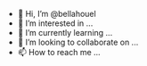 - 👋 Hi, I’m @bellahouel
- 👀 I’m interested in ...
- 🌱 I’m currently learning ...
- 💞️ I’m looking to collaborate on ...
- 📫 How to reach me ...

<!---
bellahouel/bellahouel is a ✨ special ✨ repository because its `README.md` (this file) appears on your GitHub profile.
You can click the Preview link to take a look at your changes.
--->
